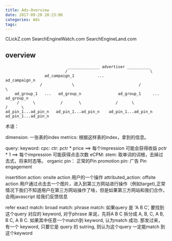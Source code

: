 ```yaml
---
title: Ads-Overview
date: 2017-09-20 20:23:06
categories: Ads
tags:
---
```


CLickZ.com
SearchEngineWatch.com
SearchEngineLand.com

## overview

```text
                           ______________ advertiser __________
                          /                                    \
                 ad_campaign_1          ...                ad_campaign_n
               /             \                            /           \
    ad_group_1   ...   ad_group_n                ad_group_1     ...    ad_group_n
     /      \           /       \               /      \              /      \  
ad_pin_1...ad_pin_n   ad_pin_1...ad_pin_n    ad_pin_1...ad_pin_n   ad_pin_1...ad_pin_n
```

术语：

dimension: 一张表的index
metrics: 根据这样表的index，拿到的信息。

query:
keyword:
cpc:
ctr:
pctr * price ==> 每个impression 可能会获得收益
pctr * 1 ==> 每个impression 可能获得点击次数
eCPM:
stem: 取单词的词根，去掉过去式，将来时态等。
organic pin： 正常的Pin
promotion pin: 广告 Pin
engagement

insertition
action: onsite action 用户的一个操作
attributed_action: offsite action 用户通过点击去一个图片，进入到第三方网站进行操作（例如target),正常情况下我们不知道用户在第三方网站操作了啥，但是如果第三方网站和我们合作，会用javascript 给我们反馈信息

refer
exact match:
broad match:
phrase match: 如果query 是 ‘A B C’, 要找到这个query 对应的 keyword, 对于phrase 来说，先将A B C 拆分成 A, B, C, A B, B C, A B C. 如果其中任意一个match到 keyword, 认为match 成功.
那发过来，有一个 keyword, 只要它是 query 的 sutring, 则认为这个query 一定能match 到这个keyword

